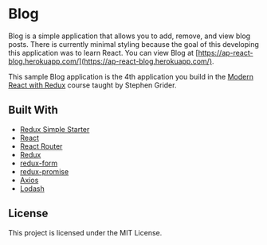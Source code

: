 # Blog

Blog is a simple application that allows you to add, remove, and view blog posts.  There is currently minimal styling because the goal of this developing this application was to learn React.  You can view Blog at [https://ap-react-blog.herokuapp.com/](https://ap-react-blog.herokuapp.com/).

This sample Blog application is the 4th application you build in the [Modern React with Redux](https://www.udemy.com/react-redux/) course taught by Stephen Grider.

## Built With
* [Redux Simple Starter](https://github.com/StephenGrider/ReduxSimpleStarter)
* [React](https://github.com/facebook/react)
* [React Router](https://github.com/ReactTraining/react-router)
* [Redux](https://github.com/reduxjs/react-redux)
* [redux-form](https://github.com/erikras/redux-form)
* [redux-promise](https://travis-ci.org/redux-utilities/redux-promise)
* [Axios](https://github.com/axios/axios)
* [Lodash](https://github.com/lodash/lodash)

## License
This project is licensed under the MIT License.